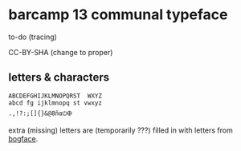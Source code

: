 # barcamp 13 communal typeface

to-do (tracing)

CC-BY-SHA (change to proper)

## letters & characters

`ABCDEFGHIJKLMNOPQRST  WXYZ`  
`abcd fg ijklmnopq st vwxyz`  
`.,!?:;[]{}&@8ñα⏻🜨`

extra (missing) letters are (temporarily ???) filled in with letters from [bogface](https://github.com/alifeee/bogface/).

